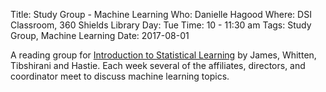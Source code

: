 Title: Study Group - Machine Learning
Who: Danielle Hagood
Where: DSI Classroom, 360 Shields Library
Day: Tue
Time: 10 - 11:30 am
Tags: Study Group, Machine Learning
Date: 2017-08-01 

A reading group for [Introduction to Statistical Learning][1] by James,
Whitten, Tibshirani and Hastie. Each week several of the affiliates, directors,
and coordinator meet to discuss machine learning topics.

[1]: http://www-bcf.usc.edu/~gareth/ISL/
